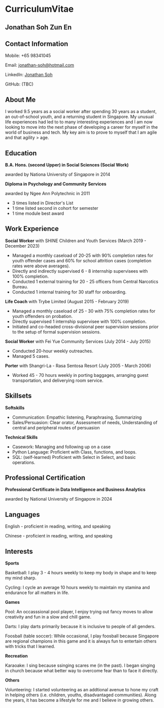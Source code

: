 # CurriculumVitae

## Jonathan Soh Zun En


## Contact Information
Mobile: +65 98341045

Email: jonathan-soh@hotmail.com

LinkedIn: [Jonathan Soh](https://www.linkedin.com/in/jonathan-soh-18527036/)

GitHub: (TBC)


## About Me
I worked 9.5 years as a social worker after spending 30 years as a student, an out-of-school youth, and a returning student in Singapore. My unusual life experiences had led to to many interesting experiences and I am now looking to move into the next phase of developing a career for myself in the world of business and tech. My key aim is to prove to myself that I am agile and that agility > age.


## Education
**B.A. Hons. (second Upper) in Social Sciences (Social Work)**

awarded by Nationa University of Singapore in 2014

**Diploma in Psychology and Community Services**

awarded by Ngee Ann Polytechnic in 2011
- 3 times listed in Director's List
- 1 time listed second in cohort for semester
- 1 time module best award


## Work Experience
**Social Worker**
with SHINE Children and Youth Services (March 2019 - December 2023)
- Managed a monthly caseload of 20-25 with 90% completion rates for youth offender cases and 60% for school attrition cases (completion rates were above averages).
- Directly and indirectly supervised 6 - 8 internship supervisees with 100% completion.
- Conducted 1 external training for 20 - 25 officers from Central Narcotics Bureau.
- Conducted 1 internal training for 30 staff for onboarding.

**Life Coach**
with Trybe Limited (August 2015 - February 2019)
- Managed a monthly caseload of 25 - 30 with 75% completion rates for youth offenders on probation.
- Directly supervised 1 internship supervisee with 100% completion.
- Initiated and co-headed cross-divisional peer supervision sessions prior to the setup of formal supervision sessions.

**Social Worker**
with Fei Yue Community Services (July 2014 - July 2015)
- Conducted 20-hour weekly outreaches.
- Managed 5 cases.

**Porter**
with Shangri-La - Rasa Sentosa Resort (July 2005 - March 2006)
- Worked 45 - 70 hours weekly in porting baggages, arranging guest transportation, and deliverying room service.


## Skillsets
**Softskills**
- Communication: Empathic listening, Paraphrasing, Summarizing
- Sales/Persuasion: Clear orator, Assessment of needs, Understanding of central and peripheral routes of persuasion

**Technical Skills**
- Casework: Managing and following up on a case
- Python Language: Proficient with Class, functions, and loops.
- SQL: (self-learned) Proficient with Select in Select, and basic operations.


## Professional Certification
**Professional Certificate in Data Intelligence and Business Analytics**

awarded by National University of Singapore in 2024


## Languages
English - proficient in reading, writing, and speaking

Chinese - proficient in reading, writing, and speaking


## Interests
**Sports**

Basketball: I play 3 - 4 hours weekly to keep my body in shape and to keep my mind sharp.

Cycling: I cycle an average 10 hours weekly to maintain my stamina and endurance for all matters in life.

**Games**

Pool: An occasssional pool player, I enjoy trying out fancy moves to allow creativity and fun in a slow and chill game.

Darts: I play darts primarily because it is inclusive to people of all genders.

Foosball (table soccer): While occasional, I play foosball because Singapore are regional champions in this game and it is always fun to entertain others with tricks that I learned.

**Recreation**

Karaoake: I sing because ssinging scares me (in the past). I began singing in church because what better way to overcome fear than to face it directly.

**Others**

Volunteering: I started volunteering as an addtional avenue to hone my craft in helping others (i.e. children, youths, disadvantaged communities). Along the years, it has become a lifestyle for me and I believe in growing others.
